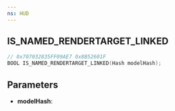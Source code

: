 ```yaml
---
ns: HUD
---
```

## IS_NAMED_RENDERTARGET_LINKED

```c
// 0x707032835FF09AE7 0x8B52601F
BOOL IS_NAMED_RENDERTARGET_LINKED(Hash modelHash);
```

## Parameters
* **modelHash**:

